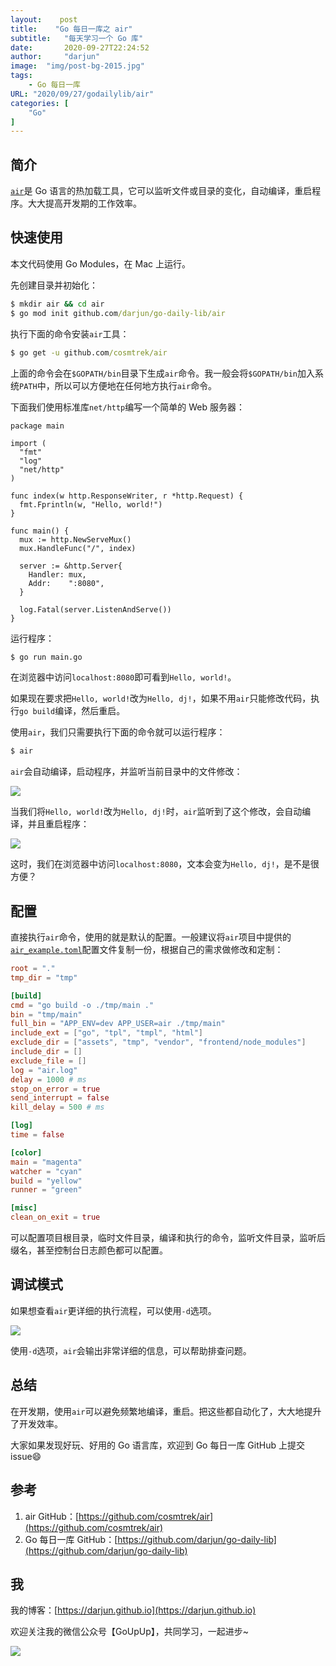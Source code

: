 ```yaml
---
layout:    post
title:    "Go 每日一库之 air"
subtitle: 	"每天学习一个 Go 库"
date:		2020-09-27T22:24:52
author:		"darjun"
image:	"img/post-bg-2015.jpg"
tags:
    - Go 每日一库
URL: "2020/09/27/godailylib/air"
categories: [
	"Go"
]
---
```


## 简介

[`air`](github.com/cosmtrek/air)是 Go 语言的热加载工具，它可以监听文件或目录的变化，自动编译，重启程序。大大提高开发期的工作效率。

## 快速使用

本文代码使用 Go Modules，在 Mac 上运行。

先创建目录并初始化：

```cmd
$ mkdir air && cd air
$ go mod init github.com/darjun/go-daily-lib/air
```

执行下面的命令安装`air`工具：

```cmd
$ go get -u github.com/cosmtrek/air
```

上面的命令会在`$GOPATH/bin`目录下生成`air`命令。我一般会将`$GOPATH/bin`加入系统`PATH`中，所以可以方便地在任何地方执行`air`命令。

下面我们使用标准库`net/http`编写一个简单的 Web 服务器：

```golang
package main

import (
  "fmt"
  "log"
  "net/http"
)

func index(w http.ResponseWriter, r *http.Request) {
  fmt.Fprintln(w, "Hello, world!")
}

func main() {
  mux := http.NewServeMux()
  mux.HandleFunc("/", index)

  server := &http.Server{
    Handler: mux,
    Addr:    ":8080",
  }

  log.Fatal(server.ListenAndServe())
}
```

运行程序：

```cmd
$ go run main.go
```

在浏览器中访问`localhost:8080`即可看到`Hello, world!`。

如果现在要求把`Hello, world!`改为`Hello, dj!`，如果不用`air`只能修改代码，执行`go build`编译，然后重启。

使用`air`，我们只需要执行下面的命令就可以运行程序：

```cmd
$ air
```

`air`会自动编译，启动程序，并监听当前目录中的文件修改：

![](/img/in-post/godailylib/air1.png#center)

当我们将`Hello, world!`改为`Hello, dj!`时，`air`监听到了这个修改，会自动编译，并且重启程序：

![](/img/in-post/godailylib/air2.png#center)

这时，我们在浏览器中访问`localhost:8080`，文本会变为`Hello, dj!`，是不是很方便？

## 配置

直接执行`air`命令，使用的就是默认的配置。一般建议将`air`项目中提供的[`air_example.toml`](https://github.com/cosmtrek/air/blob/master/air_example.toml)配置文件复制一份，根据自己的需求做修改和定制：

```toml
root = "."
tmp_dir = "tmp"

[build]
cmd = "go build -o ./tmp/main ."
bin = "tmp/main"
full_bin = "APP_ENV=dev APP_USER=air ./tmp/main"
include_ext = ["go", "tpl", "tmpl", "html"]
exclude_dir = ["assets", "tmp", "vendor", "frontend/node_modules"]
include_dir = []
exclude_file = []
log = "air.log"
delay = 1000 # ms
stop_on_error = true
send_interrupt = false
kill_delay = 500 # ms

[log]
time = false

[color]
main = "magenta"
watcher = "cyan"
build = "yellow"
runner = "green"

[misc]
clean_on_exit = true
```

可以配置项目根目录，临时文件目录，编译和执行的命令，监听文件目录，监听后缀名，甚至控制台日志颜色都可以配置。

## 调试模式

如果想查看`air`更详细的执行流程，可以使用`-d`选项。

![](/img/in-post/godailylib/air3.png#center)

使用`-d`选项，`air`会输出非常详细的信息，可以帮助排查问题。

## 总结

在开发期，使用`air`可以避免频繁地编译，重启。把这些都自动化了，大大地提升了开发效率。

大家如果发现好玩、好用的 Go 语言库，欢迎到 Go 每日一库 GitHub 上提交 issue😄

## 参考

1. air GitHub：[https://github.com/cosmtrek/air](https://github.com/cosmtrek/air)
2. Go 每日一库 GitHub：[https://github.com/darjun/go-daily-lib](https://github.com/darjun/go-daily-lib)

## 我

我的博客：[https://darjun.github.io](https://darjun.github.io)

欢迎关注我的微信公众号【GoUpUp】，共同学习，一起进步~

![](/img/wxgzh8.jpg#center)
